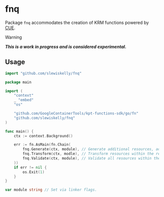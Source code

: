 # fnq

Package `fnq` accommodates the creation of KRM functions powered by [CUE](https://cuelang.org/).

> [!WARNING]
> ___This is a work in progress and is considered experimental.___

## Usage

```go
import "github.com/slewiskelly/fnq"
```

```go
package main

import (
	"context"
	_ "embed"
	"os"

	"github.com/GoogleContainerTools/kpt-functions-sdk/go/fn"
	"github.com/slewiskelly/fnq"
)

func main() {
	ctx := context.Background()

	err := fn.AsMain(fn.Chain(
		fnq.Generate(ctx, module), // Generate additional resources, adding them to the resource list.
		fnq.Transform(ctx, modle), // Transform resources within the resource list.
		fnq.Validate(ctx, module), // Validate all resources within the resource list.
	))
	if err != nil {
		os.Exit(1)
	}
}

var module string // Set via linker flags.
```
